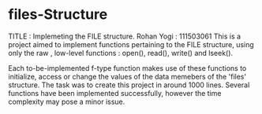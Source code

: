 # files-Structure
TITLE : Implemeting the FILE structure.
Rohan Yogi : 111503061
This is a project aimed to implement functions pertaining to the FILE structure, using only the raw , low-level functions : open(), read(), write() and lseek().

Each to-be-implemented f-type function makes use of these functions to initialize, access or change the values of the data memebers of the 'files' structure. The task was to create this project in around 1000 lines.
Several functions have been implemented successfully, however the time complexity may pose a minor issue. 
